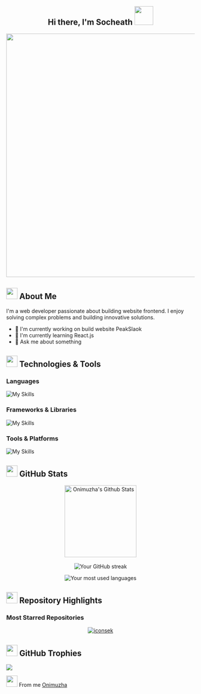 <h2 align="center">
  Hi there, I'm Socheath
  <img src="https://i.pinimg.com/originals/e2/e1/bd/e2e1bd2e5c02d4d598a1abcf978789bd.gif" width="50"/>
</h3> 
<p align="center">
  <img width="650px" src="https://readme-typing-svg.herokuapp.com?font=Goodly&color=58a6ff&size=22&center=true&lines=Hi,+there;Welcome+to+my+GitHub+profile;Happy+to+see+you+here;Feel+free+to+look+around;Reach+me+out+if+you+need+me;Have+a+great+day">
</p>

## <img src="https://media.tenor.com/GAWSz4Svv5MAAAAj/peach-and-goma-peach-goma.gif" width="30"/> About Me
I'm a web developer passionate about building website frontend. I enjoy solving complex problems and building innovative solutions.

- 🔭 I'm currently working on build website PeakSlaok
- 🌱 I'm currently learning React.js
- 💬 Ask me about something

## <img src="https://media.tenor.com/hgjdh1M4_G8AAAAj/peach-goma.gif" width="30"/> Technologies & Tools

### Languages
![My Skills](https://skillicons.dev/icons?i=html,css,js,php,ts,py)

### Frameworks & Libraries
![My Skills](https://skillicons.dev/icons?i=react,vue,bootstrap,tailwind,wordpress,laravel)

### Tools & Platforms
![My Skills](https://skillicons.dev/icons?i=github,figma,vscode,photoshop)

## <img src="https://www.carriercompliancedep.com/?_=%2F5fRy7PGcQz0AAAAj%2Fpeach-cat-goma.gif%2302abbcA1Wouuhy6iTSFio5iOmqB56%2BY%3D" width="30"> GitHub Stats

<p align="center" style="display: flex; flex-direction: column; align-items: center; gap: 1rem;">
<img alt="Onimuzha's Github Stats" src="https://denvercoder1-github-readme-stats.vercel.app/api/?username=onimuxha&show_icons=true&count_private=true&theme=dark&hide_border=true&bg_color=151515&title_color=f2f2f2&icon_color=79fe96" style="height: 192px;">
  <img src="https://github-readme-streak-stats.herokuapp.com/?user=onimuxha&theme=dark&hide_border=true&bg_color=151515&title_color=f2f2f2&icon_color=79fe96theme=dark&hide_border=true&bg_color=151515&title_color=f2f2f2&icon_color=79fe96" alt="Your GitHub streak" />
</p>
<p align="center">
  <img src="https://github-readme-stats.vercel.app/api/top-langs/?username=onimuxha&layout=compact&theme=radical" alt="Your most used languages" />
</p>

## <img src="https://media.tenor.com/5tYXnZk7vSsAAAAj/peach-goma.gif" width="30"> Repository Highlights

### Most Starred Repositories

<p align="center">
  <a href="https://github.com/Onimuxha/iconsek">
    <img src="https://github-readme-stats.vercel.app/api/pin/?username=onimuxha&repo=iconsek&theme=radical&show_owner=true" alt="iconsek" />
  </a>
</p>

## <img src ="https://kawaiihoshi.com/wp-content/uploads/2023/07/1-peach-goma-animations.gif" width="30"> GitHub Trophies
![](https://github-trophies.vercel.app/?username=onimuxha)

<img src ="https://kawaiihoshi.com/wp-content/uploads/2023/07/24-peach-goma-animations.gif " width="30"> From me [Onimuzha](https://github.com/onimuxha)
